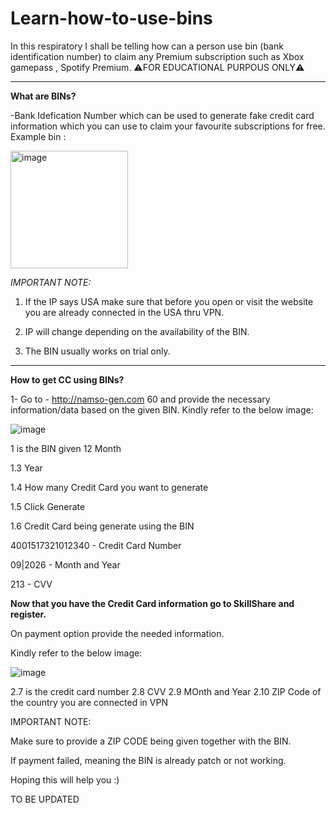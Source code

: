 # Learn-how-to-use-bins

In this respiratory I shall be telling how can a person use bin (bank identification number) to claim any Premium subscription such as Xbox gamepass , Spotify Premium. ⚠️FOR 
EDUCATIONAL PURPOUS ONLY⚠️

-----------------------------------------

**What are BINs?**

-Bank Idefication Number which can be used to generate fake credit card information which you can use to claim your favourite subscriptions for free.
Example bin : 

<img width="188" alt="image" src="https://user-images.githubusercontent.com/65659361/152406758-217e6006-94e9-420e-82dd-5ae8e498cc33.png">

_IMPORTANT NOTE:_

1. If the IP says USA make sure that before you open or visit the website you are already connected in the USA thru VPN.

2. IP will change depending on the availability of the BIN.

3. The BIN usually works on trial only.

-----------------------------------------

**How to get CC using BINs?**

1- Go to - http://namso-gen.com 60 and provide the necessary information/data based on the given BIN. Kindly refer to the below image:

![image](https://user-images.githubusercontent.com/65659361/152406142-d309f06b-2278-4642-a0a9-6c7cdfcd94b6.png)

1 is the BIN given
12 Month

1.3 Year

1.4 How many Credit Card you want to generate

1.5 Click Generate

1.6 Credit Card being generate using the BIN


4001517321012340 - Credit Card Number

09|2026 - Month and Year

213 - CVV

**Now that you have the Credit Card information go to SkillShare and register.**

On payment option provide the needed information.

Kindly refer to the below image: 

![image](https://user-images.githubusercontent.com/65659361/152406578-919a1ba8-9c59-4936-8cb4-e2fe9dcca584.png)

2.7 is the credit card number
2.8 CVV
2.9 MOnth and Year
2.10 ZIP Code of the country you are connected in VPN

IMPORTANT NOTE:

Make sure to provide a ZIP CODE being given together with the BIN.

If payment failed, meaning the BIN is already patch or not working.

Hoping this will help you :)




TO BE UPDATED
